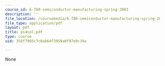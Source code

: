 ```yaml
---
course_id: 6-780-semiconductor-manufacturing-spring-2003
description: ''
file_location: /coursemedia/6-780-semiconductor-manufacturing-spring-2003/358f7905c7c0ab64f3959a0f97e0c39a_ps4sol.pdf
file_type: application/pdf
layout: pdf
title: ps4sol.pdf
type: course
uid: 358f7905c7c0ab64f3959a0f97e0c39a

---
```

None